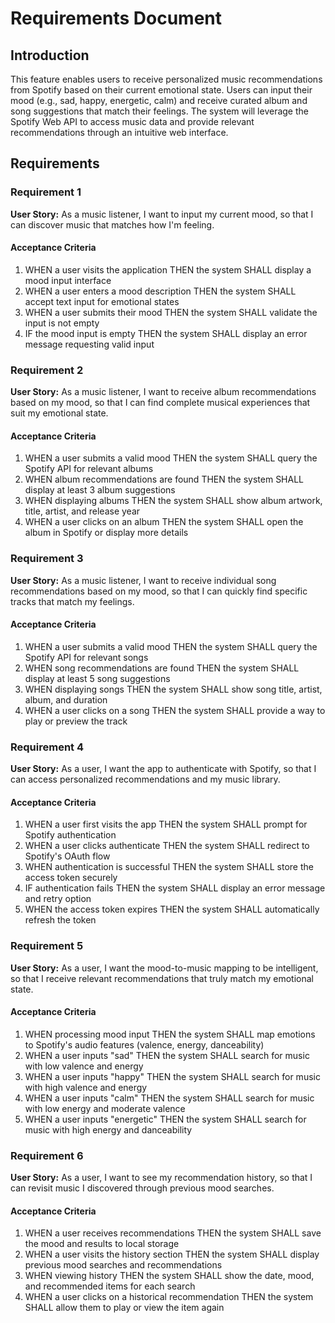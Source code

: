 # Requirements Document

## Introduction

This feature enables users to receive personalized music recommendations from Spotify based on their current emotional state. Users can input their mood (e.g., sad, happy, energetic, calm) and receive curated album and song suggestions that match their feelings. The system will leverage the Spotify Web API to access music data and provide relevant recommendations through an intuitive web interface.

## Requirements

### Requirement 1

**User Story:** As a music listener, I want to input my current mood, so that I can discover music that matches how I'm feeling.

#### Acceptance Criteria

1. WHEN a user visits the application THEN the system SHALL display a mood input interface
2. WHEN a user enters a mood description THEN the system SHALL accept text input for emotional states
3. WHEN a user submits their mood THEN the system SHALL validate the input is not empty
4. IF the mood input is empty THEN the system SHALL display an error message requesting valid input

### Requirement 2

**User Story:** As a music listener, I want to receive album recommendations based on my mood, so that I can find complete musical experiences that suit my emotional state.

#### Acceptance Criteria

1. WHEN a user submits a valid mood THEN the system SHALL query the Spotify API for relevant albums
2. WHEN album recommendations are found THEN the system SHALL display at least 3 album suggestions
3. WHEN displaying albums THEN the system SHALL show album artwork, title, artist, and release year
4. WHEN a user clicks on an album THEN the system SHALL open the album in Spotify or display more details

### Requirement 3

**User Story:** As a music listener, I want to receive individual song recommendations based on my mood, so that I can quickly find specific tracks that match my feelings.

#### Acceptance Criteria

1. WHEN a user submits a valid mood THEN the system SHALL query the Spotify API for relevant songs
2. WHEN song recommendations are found THEN the system SHALL display at least 5 song suggestions
3. WHEN displaying songs THEN the system SHALL show song title, artist, album, and duration
4. WHEN a user clicks on a song THEN the system SHALL provide a way to play or preview the track

### Requirement 4

**User Story:** As a user, I want the app to authenticate with Spotify, so that I can access personalized recommendations and my music library.

#### Acceptance Criteria

1. WHEN a user first visits the app THEN the system SHALL prompt for Spotify authentication
2. WHEN a user clicks authenticate THEN the system SHALL redirect to Spotify's OAuth flow
3. WHEN authentication is successful THEN the system SHALL store the access token securely
4. IF authentication fails THEN the system SHALL display an error message and retry option
5. WHEN the access token expires THEN the system SHALL automatically refresh the token

### Requirement 5

**User Story:** As a user, I want the mood-to-music mapping to be intelligent, so that I receive relevant recommendations that truly match my emotional state.

#### Acceptance Criteria

1. WHEN processing mood input THEN the system SHALL map emotions to Spotify's audio features (valence, energy, danceability)
2. WHEN a user inputs "sad" THEN the system SHALL search for music with low valence and energy
3. WHEN a user inputs "happy" THEN the system SHALL search for music with high valence and energy
4. WHEN a user inputs "calm" THEN the system SHALL search for music with low energy and moderate valence
5. WHEN a user inputs "energetic" THEN the system SHALL search for music with high energy and danceability

### Requirement 6

**User Story:** As a user, I want to see my recommendation history, so that I can revisit music I discovered through previous mood searches.

#### Acceptance Criteria

1. WHEN a user receives recommendations THEN the system SHALL save the mood and results to local storage
2. WHEN a user visits the history section THEN the system SHALL display previous mood searches and recommendations
3. WHEN viewing history THEN the system SHALL show the date, mood, and recommended items for each search
4. WHEN a user clicks on a historical recommendation THEN the system SHALL allow them to play or view the item again
